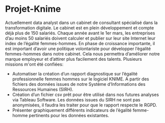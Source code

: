 # Projet-Knime
Actuellement data analyst dans un cabinet de consultant spécialisé dans la transformation digitale. Le cabinet est en plein développement et compte déjà plus de 150 salariés.
Chaque année avant le 1er mars, les entreprises d’au moins 50 salariés doivent calculer et publier sur leur site Internet leur index de l’égalité femmes-hommes. 
En phase de croissance importante, il est important d’avoir une politique volontariste pour développer l’égalité femmes-hommes dans notre cabinet. Cela nous permettra d’améliorer notre marque employeur et d’attirer plus facilement des talents.
Plusieurs missions m'ont été confiées:
- Automatiser la création d’un rapport diagnostique sur l’égalité professionnelle femmes hommes sur le logiciel KNIME. A partir des fichiers des données issues de notre Système d’Informations des Ressources Humaines (SIRH). 
- Création d’un fichier csv prêt pour être utilisé dans nos futures analyses via Tableau Software. Les données issues du SIRH ne sont pas anonymisées, il faudra les traiter pour que le rapport respecte le RGPD.
- Présenter graphiquement différents indicateurs de l’égalité femme-homme pertinents pour les données existantes.


